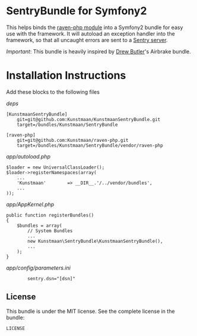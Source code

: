 SentryBundle for Symfony2
================================

This helps binds the [raven-php module](https://github.com/getsentry/raven-php) into a Symfony2 bundle for easy use with the framework. It will autoload an exception handler into the framework, so that all uncaught errors are sent to a [Sentry server](https://www.getsentry.com).

*Important*: This bundle is heavily inspired by [Drew Butler](https://github.com/nodrew)'s Airbrake bundle.

Installation Instructions
=========================

Add these blocks to the following files

*deps*

```
[KunstmaanSentryBundle]
    git=git@github.com:Kunstmaan/KunstmaanSentryBundle.git
    target=/bundles/Kunstmaan/SentryBundle

[raven-php]
    git=git@github.com:Kunstmaan/raven-php.git
    target=/bundles/Kunstmaan/SentryBundle/vendor/raven-php
```

*app/autoload.php*

```
$loader = new UniversalClassLoader();
$loader->registerNamespaces(array(
    ...
    'Kunstmaan'        => __DIR__.'/../vendor/bundles',
    ...
));
```

*app/AppKernel.php*

```
public function registerBundles()
{
    $bundles = array(
        // System Bundles
        ...
        new Kunstmaan\SentryBundle\KunstmaanSentryBundle(),
        ...
    );
}
```

*app/config/parameters.ini*

```
        sentry.dsn="[dsn]"
```

License
-------

This bundle is under the MIT license. See the complete license in the bundle:

    LICENSE
